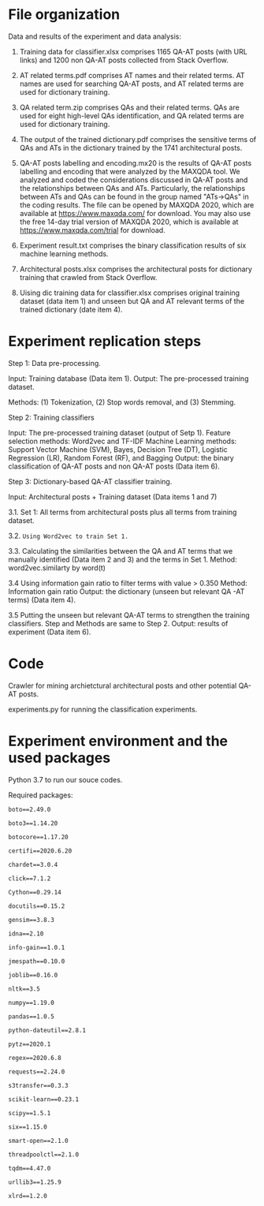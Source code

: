 # File organization

Data and results of the experiment and data analysis:

1. Training data for classifier.xlsx comprises 1165 QA-AT posts (with URL links) and 1200 non QA-AT posts collected from Stack Overflow.


2. AT related terms.pdf 
comprises AT names and their related terms. AT names are used for searching QA-AT posts, 
and AT related terms are used for dictionary training.  


3. QA related term.zip
comprises QAs and their related terms. QAs are used for eight high-level QAs identification, 
and QA related terms are used for dictionary training. 


4. The output of the trained dictionary.pdf 
comprises the sensitive terms of QAs and ATs in the dictionary trained by the 1741 architectural posts.  

5. QA-AT posts labelling and encoding.mx20 is the results of QA-AT posts labelling and encoding that were analyzed by the MAXQDA tool. We analyzed and coded the considerations discussed in QA-AT posts and the relationships between QAs and ATs. Particularly, the relationships between ATs and QAs can be found in the group named "ATs->QAs" in the coding results. The file can be opened by MAXQDA 2020, which are available at https://www.maxqda.com/ for download. You may also use the free 14-day trial version of MAXQDA 2020, which is available at https://www.maxqda.com/trial for download.

6. Experiment result.txt
comprises the binary classification results of six machine learning methods.

7. Architectural posts.xlsx
comprises the architectural posts for dictionary training that crawled from Stack Overflow.

8. Uising dic training data for classifier.xlsx
comprises original training dataset (data item 1) and unseen but QA and AT relevant terms of the trained dictionary (date item 4). 

# Experiment replication steps

Step 1: Data pre-processing. 

Input: Training database (Data item 1).
Output: The pre-processed training dataset.

Methods: (1) Tokenization, (2) Stop words removal, and (3) Stemming.

Step 2: Training classifiers 

Input: The pre-processed training dataset (output of Setp 1).
Feature selection methods: Word2vec and TF-IDF
Machine Learning methods: Support Vector Machine (SVM), Bayes, Decision Tree (DT), Logistic Regression (LR), Random Forest (RF), and Bagging
Output: the binary classification of QA-AT posts and non QA-AT posts (Data item 6).

Step 3: Dictionary-based QA-AT classifier training.

Input: Architectural posts + Training dataset (Data items 1 and 7)

3.1. Set 1: All terms from architectural posts plus all terms from training dataset.

3.2. `Using Word2vec to train Set 1.`

3.3. Calculating the similarities between the QA and AT terms that we manually identified (Data item 2 and 3) and the terms in Set 1.
Method: word2vec.similarty by word(t)

3.4 Using information gain ratio to filter terms with value > 0.350
Method: Information gain ratio
Output: the dictionary (unseen but relevant QA -AT terms) (Data item 4).

3.5 Putting the unseen but relevant QA-AT terms to strengthen the training classifiers.
Step and Methods are same to Step 2.
Output: results of experiment (Data item 6).



# Code
Crawler for mining archietctural architectural posts and other potential QA-AT posts.

experiments.py
for running the classification experiments.

# Experiment environment and the used packages
Python 3.7 to run our souce codes.

Required packages:

`boto==2.49.0`

`boto3==1.14.20`

`botocore==1.17.20`

`certifi==2020.6.20`

`chardet==3.0.4`

`click==7.1.2`

`Cython==0.29.14`

`docutils==0.15.2`

`gensim==3.8.3`

`idna==2.10`

`info-gain==1.0.1`

`jmespath==0.10.0`

`joblib==0.16.0`

`nltk==3.5`

`numpy==1.19.0`

`pandas==1.0.5`

`python-dateutil==2.8.1`

`pytz==2020.1`

`regex==2020.6.8`

`requests==2.24.0`

`s3transfer==0.3.3`

`scikit-learn==0.23.1`

`scipy==1.5.1`

`six==1.15.0`

`smart-open==2.1.0`

`threadpoolctl==2.1.0`

`tqdm==4.47.0`

`urllib3==1.25.9`

`xlrd==1.2.0`


